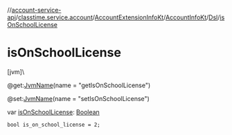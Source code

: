 //[account-service-api](../../../../../index.md)/[classtime.service.account](../../../index.md)/[AccountExtensionInfoKt](../../index.md)/[AccountInfoKt](../index.md)/[Dsl](index.md)/[isOnSchoolLicense](is-on-school-license.md)

# isOnSchoolLicense

[jvm]\

@get:[JvmName](https://kotlinlang.org/api/latest/jvm/stdlib/kotlin.jvm/-jvm-name/index.html)(name = &quot;getIsOnSchoolLicense&quot;)

@set:[JvmName](https://kotlinlang.org/api/latest/jvm/stdlib/kotlin.jvm/-jvm-name/index.html)(name = &quot;setIsOnSchoolLicense&quot;)

var [isOnSchoolLicense](is-on-school-license.md): [Boolean](https://kotlinlang.org/api/latest/jvm/stdlib/kotlin/-boolean/index.html)

<code>bool is_on_school_license = 2;</code>
